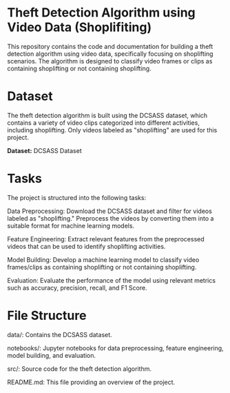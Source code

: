 # **Theft Detection Algorithm using Video Data (Shoplifiting)**

This repository contains the code and documentation for building a theft detection algorithm using video data, specifically focusing on shoplifting scenarios. The algorithm is designed to classify video frames or clips as containing shoplifting or not containing shoplifting.

# **Dataset**
The theft detection algorithm is built using the DCSASS dataset, which contains a variety of video clips categorized into different activities, including shoplifting. Only videos labeled as "shoplifting" are used for this project.

**Dataset:** DCSASS Dataset


# **Tasks**
The project is structured into the following tasks:

Data Preprocessing: Download the DCSASS dataset and filter for videos labeled as "shoplifting." Preprocess the videos by converting them into a suitable format for machine learning models.

Feature Engineering: Extract relevant features from the preprocessed videos that can be used to identify shoplifting activities.

Model Building: Develop a machine learning model to classify video frames/clips as containing shoplifting or not containing shoplifting.

Evaluation: Evaluate the performance of the model using relevant metrics such as accuracy, precision, recall, and F1 Score.


# **File Structure**
data/: Contains the DCSASS dataset.

notebooks/: Jupyter notebooks for data preprocessing, feature engineering, model building, and evaluation.

src/: Source code for the theft detection algorithm.

README.md: This file providing an overview of the project.




